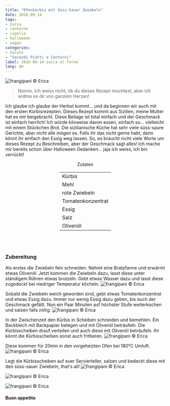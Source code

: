 ```yaml
---
title: "Ofenkürbis mit Süss-Sauer Zwiebeln"
date: 2016-09-14
tags:
- zucca
- contorno
- cipolle
- halloween
- vegan
categories:
- Salato
- "Secondi Piatti e Contorni"
label: 2016-09-14-zucca-al-forno
lang: de
---
```

![](../2016-09-14-zucca-al-forno-con-cipolle-in-agrodolce/header.jpg "frangipani © Erica")

> Nonno, ich weiss nicht, ob du dieses Rezept mochtest, aber ich widme es dir von ganzem Herzen!

Ich glaube ich glaube der Herbst kommt... und da beginnen wir auch mit den ersten Kürbisrezepten. Dieses Rezept kommt aus Sizilien, meine Mutter hat es mir beigebracht. Diese Beilage ist total einfach und der Geschmack ist einfach herrlich! Ich würde kiloweise davon essen, einfach so... vielleicht mit einem Stückchen Brot. Die sizilianische Küche hat sehr viele süss-saure Gerichte, aber nicht alle mögen es. Falls ihr das nicht gerne habt, dann könnt ihr einfach den Essig weg lassen. So, es braucht nicht viele Worte um dieses Rezept zu Beschreiben, aber der Geschmack sagt alles! Ich mache mir bereits schon über Halloween Gedanken... jaja ich weiss, ich bin verrückt!


<div id="wrapper" style="text-align: center">
  <div id="yourdiv" style="display: inline-block;">
    <div class="ingredients">
      <div class="ingredients-title">Zutaten</div>
      <table>
        <tbody>
          <tr>
            <td>Kürbis</td>
          </tr>
          <tr>
            <td>Mehl</td>
          </tr>
          <tr>
            <td>rote Zwiebeln</td>
          </tr>
          <tr>
            <td>Tomatenkonzentrat</td>
          </tr>
          <tr>
            <td>Essig</td>
          </tr>
          <tr>
            <td>Salz</td>
          </tr>
          <tr>
            <td>Olivenöl</td>
          </tr>
        </tbody>
      </table>
      <br></br>
    </div>
  </div>
</div>


<h3>
  <font color="grey">
    <i class="fa fa-cogs"></i>
  </font> Zubereitung
</h3>

Als erstes die Zwiebeln fein schneiden. Nehmt eine Bratpfanne und erwärmt etwas Olivenöl. Jetzt kommen die Zwiebeln dazu, lasst diese unter ständigem Rühren etwas brutzeln. Gebt etwas Wasser dazu und lasst diese zugedeckt bei niedriger Temperatur köcheln.
![](../2016-09-14-zucca-al-forno-con-cipolle-in-agrodolce/cipollacruda.jpg "frangipani © Erica")

Sobald die Zwiebeln weich geworden sind, gebt etwas Tomatenkonzentrat und etwas Essig dazu. Immer nur wenig Essig dazu geben, bis euch der Geschmack gefällt. Nun ein Paar Minuten auf höchster Stufe weiterkochen und salzen falls nötig.
![](../2016-09-14-zucca-al-forno-con-cipolle-in-agrodolce/cipollacotta.jpg "frangipani © Erica")

In der Zwischenzeit den Kürbis in Scheiben schneiden und bemehlen. Ein Backblech mit Backpapier belegen und mit Olivenöl beträufeln. Die Kürbisscheiben drauf verteilen und auch diese mit Olivenöl beträufeln. Ihr könnt die Kürbisscheiben sonst auch frittieren.
![](../2016-09-14-zucca-al-forno-con-cipolle-in-agrodolce/teglia.jpg "frangipani © Erica")

Diese kommen für 20min in den vorgeheizten Ofen bei 180°C Umluft.
![](../2016-09-14-zucca-al-forno-con-cipolle-in-agrodolce/zucca.jpg "frangipani © Erica")

Legt die Kürbisscheiben auf euer Servierteller, salzen und bedeckt diese mit den süss-sauer Zwiebeln, that's all!
![](../2016-09-14-zucca-al-forno-con-cipolle-in-agrodolce/risultato1.jpg "frangipani © Erica")

![](../2016-09-14-zucca-al-forno-con-cipolle-in-agrodolce/risultato2.jpg "frangipani © Erica")

![](../2016-09-14-zucca-al-forno-con-cipolle-in-agrodolce/risultato3.jpg "frangipani © Erica")



<h4>Buon appetito
  <font color="red">
    <i class="fa fa-smile-o"></i>
  </font>
</h4>
